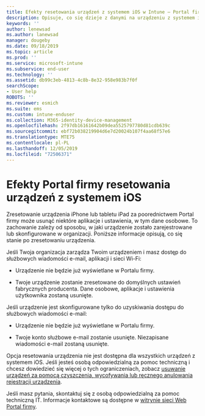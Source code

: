 ```yaml
---
title: Efekty resetowania urządzeń z systemem iOS w Intune — Portal firmy | Microsoft Docs
description: Opisuje, co się dzieje z danymi na urządzeniu z systemem iOS po jego zresetowaniu w Intune — Portal firmy.
keywords: ''
author: lenewsad
ms.author: lanewsad
manager: dougeby
ms.date: 09/18/2019
ms.topic: article
ms.prod: ''
ms.service: microsoft-intune
ms.subservice: end-user
ms.technology: ''
ms.assetid: db99c3eb-4813-4c8b-8e32-958e983b7f0f
searchScope:
- User help
ROBOTS: ''
ms.reviewer: esmich
ms.suite: ems
ms.custom: intune-enduser
ms.collection: M365-identity-device-management
ms.openlocfilehash: 2f97db16161642b09dea5525797780d81cdb639c
ms.sourcegitcommit: ebf72b038219904d6e7d20024b107f4aa68f57e6
ms.translationtype: MTE75
ms.contentlocale: pl-PL
ms.lasthandoff: 12/05/2019
ms.locfileid: "72506371"
---
```

# <a name="effects-of-company-portal-ios-device-reset"></a>Efekty Portal firmy resetowania urządzeń z systemem iOS 

Zresetowanie urządzenia iPhone lub tabletu iPad za poorednictwem Portal firmy może usunąć niektóre aplikacje i ustawienia, w tym dane osobowe. To zachowanie zależy od sposobu, w jaki urządzenie zostało zarejestrowane lub skonfigurowane w organizacji. Poniższe informacje opisują, co się stanie po zresetowaniu urządzenia.  

Jeśli Twoja organizacja zarządza Twoim urządzeniem i masz dostęp do służbowych wiadomości e-mail, aplikacji i sieci Wi-Fi:

- Urządzenie nie będzie już wyświetlane w Portalu firmy.  

- Twoje urządzenie zostanie zresetowane do domyślnych ustawień fabrycznych producenta. Dane osobowe, aplikacje i ustawienia użytkownika zostaną usunięte.

Jeśli urządzenie jest skonfigurowane tylko do uzyskiwania dostępu do służbowych wiadomości e-mail:

- Urządzenie nie będzie już wyświetlane w Portalu firmy.  

- Twoje konto służbowe e-mail zostanie usunięte. Niezapisane wiadomości e-mail zostaną usunięte.   

Opcja resetowania urządzenia nie jest dostępna dla wszystkich urządzeń z systemem iOS. Jeśli jesteś osobą odpowiedzialną za pomoc techniczną i chcesz dowiedzieć się więcej o tych ograniczeniach, zobacz [usuwanie urządzeń za pomocą czyszczenia, wycofywania lub ręcznego anulowania rejestracji urządzenia](https://docs.microsoft.com/intune/devices-wipe).  

Jeśli masz pytania, skontaktuj się z osobą odpowiedzialną za pomoc techniczną IT. Informacje kontaktowe są dostępne w [witrynie sieci Web Portal firmy](https://go.microsoft.com/fwlink/?linkid=2010980).
